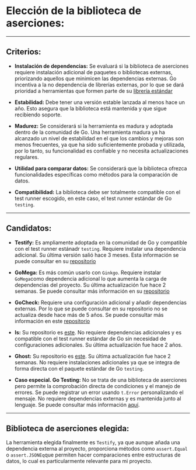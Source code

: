 # Elección de la biblioteca de aserciones:

---

## Criterios:


- **Instalación de dependencias:** Se evaluará si la biblioteca de aserciones requiere instalación adicional de paquetes o bibliotecas externas, priorizando aquellos que minimicen las dependencias externas. Go incentiva a la no dependencia de librerías externas, por lo que se dará prioridad a herramientas que formen parte de su [librería estándar](https://pkg.go.dev/std)

- **Estabilidad:** Debe tener una versión estable lanzada al menos hace un año. Esto asegura que la biblioteca está mantenida y que sigue recibiendo soporte.

- **Madurez:** Se considerará si la herramienta es madura y adoptada dentro de la comunidad de Go. Una herramienta madura ya ha alcanzado un nivel de estabilidad en el que los cambios y mejoras son menos frecuentes, ya que ha sido suficientemente probada y utilizada, por lo tanto, su funcionalidad es confiable y no necesita actualizaciones regulares.

- **Utilidad para comparar datos:** Se considerará que la biblioteca ofrezca funcionalidades específicas como métodos para la comparación de datos.

- **Compatibilidad:** La biblioteca debe ser totalmente compatible con el test runner escogido, en este caso, el test runner estándar de Go `testing`.

---

## Candidatos:

- **Testify:** Es ampliamente adoptada en la comunidad de Go y compatible con el test runner estánadr `testing`. Requiere instalar una dependencia adicional. Su última versión salió hace 3 meses. Esta información se puede consultar en su [repositorio](https://github.com/stretchr/testify)

- **GoMega:** Es más común usarlo con `Ginkgo`. Requiere instalar `GoMega`como dependencia adicional lo que aumenta la carga de dependencias del proyecto. Su última actualización fue hace 2 semanas. Se puede consultar más información en su [repositorio](https://github.com/onsi/gomega)

- **GoCheck:**  Requiere una configuración adicional y añadir dependencias externas. Por lo que se puede consultar en su repositorio no se actualiza desde hace más de 5 años. Se puede consultar más información en este [repositorio](https://github.com/go-check/check)

- **Is:** Su repositorio es [este](https://github.com/matryer/is). No requiere dependencias adicionales y es compatible con el test runner estándar de Go sin necesidad de configuraciones adicionales. Su última actualización fue hace 2 años.

- **Ghost:** Su repositorio es [este](https://github.com/rliebz/ghost). Su última actualización fue hace 2 semanas. No requiere instalaciones adicionales ya que se integra de forma directa con el paquete estándar de Go `testing`. 

- **Caso especial. Go Testing:** No se trata de una biblioteca de aserciones pero permite la comprobación directa de condiciones y el manejo de errores. Se puede registrar un error usando `t.Error` personalizando el mensaje.  No requiere dependencias externas y es mantenida junto al lenguaje. Se puede consultar más información [aquí](https://pkg.go.dev/testing).


---

## Biblioteca de aserciones elegida:

La herramienta elegida finalmente es `Testify`, ya que aunque añada una dependencia externa al proyecto, proporciona métodos como `assert.Equal` o `assert.JSONEq`que permiten hacer comparaciones entre estructuras de datos, lo cual es particularmente relevante para mi proyecto. 






